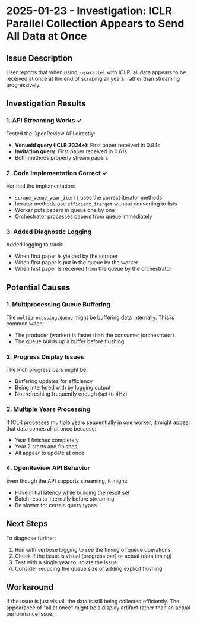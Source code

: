 # 2025-01-23 - Investigation: ICLR Parallel Collection Appears to Send All Data at Once

## Issue Description

User reports that when using `--parallel` with ICLR, all data appears to be received at once at the end of scraping all years, rather than streaming progressively.

## Investigation Results

### 1. API Streaming Works ✓

Tested the OpenReview API directly:
- **Venueid query (ICLR 2024+)**: First paper received in 0.94s
- **Invitation query**: First paper received in 0.61s
- Both methods properly stream papers

### 2. Code Implementation Correct ✓

Verified the implementation:
- `scrape_venue_year_iter()` uses the correct iterator methods
- Iterator methods use `efficient_iterget` without converting to lists
- Worker puts papers in queue one by one
- Orchestrator processes papers from queue immediately

### 3. Added Diagnostic Logging

Added logging to track:
- When first paper is yielded by the scraper
- When first paper is put in the queue by the worker
- When first paper is received from the queue by the orchestrator

## Potential Causes

### 1. Multiprocessing Queue Buffering

The `multiprocessing.Queue` might be buffering data internally. This is common when:
- The producer (worker) is faster than the consumer (orchestrator)
- The queue builds up a buffer before flushing

### 2. Progress Display Issues

The Rich progress bars might be:
- Buffering updates for efficiency
- Being interfered with by logging output
- Not refreshing frequently enough (set to 4Hz)

### 3. Multiple Years Processing

If ICLR processes multiple years sequentially in one worker, it might appear that data comes all at once because:
- Year 1 finishes completely
- Year 2 starts and finishes
- All appear to update at once

### 4. OpenReview API Behavior

Even though the API supports streaming, it might:
- Have initial latency while building the result set
- Batch results internally before streaming
- Be slower for certain query types

## Next Steps

To diagnose further:
1. Run with verbose logging to see the timing of queue operations
2. Check if the issue is visual (progress bar) or actual (data timing)
3. Test with a single year to isolate the issue
4. Consider reducing the queue size or adding explicit flushing

## Workaround

If the issue is just visual, the data is still being collected efficiently. The appearance of "all at once" might be a display artifact rather than an actual performance issue.